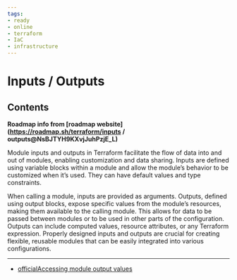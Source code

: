 ```yaml
---
tags:
- ready
- online
- terraform
- IaC
- infrastructure
---
```


# Inputs / Outputs

## Contents

__Roadmap info from [roadmap website](<https://roadmap.sh/terraform/inputs> / outputs@NsBJTYH9KXvjJuhPzjE_L)__

Module inputs and outputs in Terraform facilitate the flow of data into and out of modules, enabling customization and data sharing. Inputs are defined using variable blocks within a module and allow the module’s behavior to be customized when it’s used. They can have default values and type constraints.

When calling a module, inputs are provided as arguments. Outputs, defined using output blocks, expose specific values from the module’s resources, making them available to the calling module. This allows for data to be passed between modules or to be used in other parts of the configuration. Outputs can include computed values, resource attributes, or any Terraform expression. Properly designed inputs and outputs are crucial for creating flexible, reusable modules that can be easily integrated into various configurations.

---

- [officialAccessing module output values](https://developer.hashicorp.com/terraform/language/modules/syntax#accessing-module-output-values)
